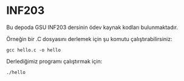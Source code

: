 INF203
======

Bu depoda GSU INF203 dersinin ödev kaynak kodları bulunmaktadır.

Örneğin bir .C dosyasını derlemek için şu komutu çalıştırabilirsiniz:
```
gcc hello.c -o hello
```

Derlediğimiz programı çalıştırmak için:

```
./hello
```
